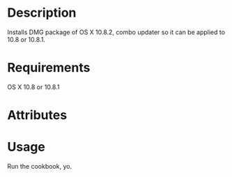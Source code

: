 Description
===========
Installs DMG package of OS X 10.8.2, combo updater so it can be applied to 10.8 or 10.8.1.

Requirements
============
OS X 10.8 or 10.8.1

Attributes
==========

Usage
=====
Run the cookbook, yo.
